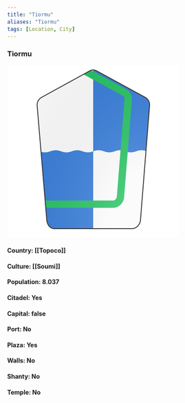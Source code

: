 ```yaml
---
title: "Tiormu"
aliases: "Tiormu"
tags: [Location, City]
---
```

### Tiormu
![](attachment/7cad42c73d70301934d9ae83d42e6561.svg)

#### Country: [[Topoco]]

#### Culture: [[Soumi]]

#### Population: 8.037

#### Citadel: Yes

#### Capital: false

#### Port: No

#### Plaza: Yes

#### Walls: No

#### Shanty: No

#### Temple: No

